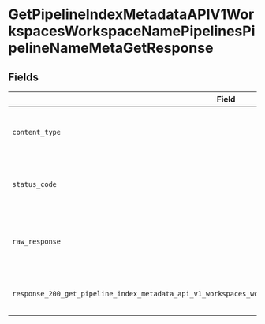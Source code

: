 # GetPipelineIndexMetadataAPIV1WorkspacesWorkspaceNamePipelinesPipelineNameMetaGetResponse


## Fields

| Field                                                                                                           | Type                                                                                                            | Required                                                                                                        | Description                                                                                                     |
| --------------------------------------------------------------------------------------------------------------- | --------------------------------------------------------------------------------------------------------------- | --------------------------------------------------------------------------------------------------------------- | --------------------------------------------------------------------------------------------------------------- |
| `content_type`                                                                                                  | *str*                                                                                                           | :heavy_check_mark:                                                                                              | HTTP response content type for this operation                                                                   |
| `status_code`                                                                                                   | *int*                                                                                                           | :heavy_check_mark:                                                                                              | HTTP response status code for this operation                                                                    |
| `raw_response`                                                                                                  | [requests.Response](https://requests.readthedocs.io/en/latest/api/#requests.Response)                           | :heavy_check_mark:                                                                                              | Raw HTTP response; suitable for custom response parsing                                                         |
| `response_200_get_pipeline_index_metadata_api_v1_workspaces_workspace_name_pipelines_pipeline_name_meta_get`    | Dict[str, [components.PipelineIndexMetadataProperty](../../models/components/pipelineindexmetadataproperty.md)] | :heavy_minus_sign:                                                                                              | Metadata for the pipeline's index.                                                                              |